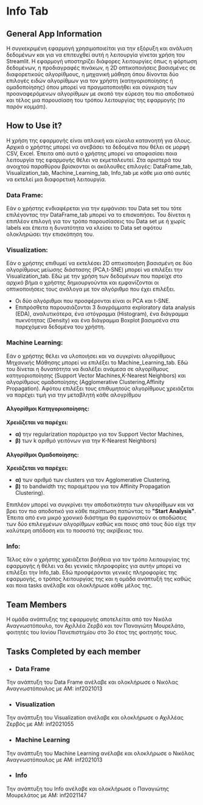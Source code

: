 # Info Tab

## General App Information
Η συγκεκριμένη εφαρμογή χρησιμοποιείται για την εξόρυξη και ανάλυση δεδομένων και για να επιτευχθεί αυτή η λειτουργία γίνεται χρήση του Streamlit. Η εφαρμογή υποστηρίζει διάφορες λειτουργίες όπως η φόρτωση δεδομένων, η προδιαγραφές πινάκων, η 2D οπτικοποιήσεις βασισμένες σε διαφορετικούς αλγορίθμους, η μηχανική μάθηση όπου δίνονται δύο επιλογές ειδών αλγορίθμων για τον χρήστη (κατηγοριοποίησης ή ομαδοποίησης) όπου μπορεί να πραγματοποιήθει και σύγκριση των προαναφερόμενων αλγορίθμων με σκοπό την εύρεση του πιο αποδοτικού και τέλος μια παρουσίαση του τρόπου λειτουργίας της εφαρμογής (το παρόν κομμάτι).

## How to Use it?
Η χρήση της εφαρμογής είναι απλοική και εύκολα κατανοητή για όλους. Αρχικά ο χρήστης μπορεί να ανεβάσει τα δεδομένα που θέλει σε μορφή CSV, Excel. Έπειτα από αυτό ο χρήστης μπορεί να αποφασίσει ποια λειτουργία της εφαρμογής θέλει να εκμεταλευτεί. Στα αριστερά του ανοιχτού παραθύρου βρίσκονται οι ακόλουθες επιλογές:  DataFrame_tab, Visualization_tab, Machine_Learning_tab, Info_tab με κάθε μια από αυτές να εκτελεί μια διαφορετική λειτουργία. 
### Data Frame:
Εάν ο χρήστης ενδιαφέρεται για την εμφάνισει του Data set του τότε επιλέγοντας την DataFrame_tab μπορεί να το επισκοπήσει. Του δίνεται η επιπλέον επιλογή για τον τρόπο παρουσίασεις του Data set με ή χωρίς labels και έπειτα η δυνατότητα να κλείσει το Data set αφότου ολοκληρώσει την επισκόπηση του. 
### Visualization:
Εάν ο χρήστης επιθυμεί να εκτελέσει 2D οπτικοποιήση βασισμένη σε δύο αλγορίθμους μείωσης διάστασης (PCA,t-SNE) μπορεί να επιλέξει την Visualization_tab. Εδώ με την χρήση των δεδομένων που παρείχε στο αρχικό βήμα ο χρήστης δημιουργούνται και εμφανίζονται οι οπτικοποιήσεις τους ανάλογα με τον αλγόριθμο που έχει επιλέξει. 
- Οι δύο αλγόριθμοι που προσφέρονται είναι οι PCA και t-SNE.
- Επιπρόσθετα παρουσιάζονται 3 διαγράμματα exploratory data analysis (EDA), αναλυτικότερα, ένα ιστόγραμμα (Histogram), ένα διάγραμμα πυκνότητας (Density) και ένα διάγραμμα Boxplot βασιμσένα στα παρεχόμενα δεδομένα του χρήστη.
### Machine Learning:
Εάν ο χρήστης θέλει να υλοποιήσει και να συγκρίνει αλγορίθμους Μηχανικής Μάθησης μπορεί να επιλέξει το Machine_Learning_tab. Εδώ του δίνεται η δυνατότητα να διαλέξει ανάμεσα σε αλγορίθμους κατηγοριοποίησης (Support Vector Machines,K-Nearest Neighbors) και αλγορίθμους ομαδοποίησης (Agglomerative Clustering,Affinity Propagation). Αφότου επιλέξει τους επιθυμητούς αλγορίθμους χρειάζεται να παρέχει τιμή για την μεταβλητή κάθε αλογρίθμου 
#### **Αλγορίθμοι Κατηγοριοποίησης:**  
**Xρειάζεται να παρέχει:**
- **α)**  την regularization παράμετρο για τον Support Vector Machines,
- **β)**  των k αριθμό γειτόνων για την K-Nearest Neighbors)
#### **Αλγορίθμοι Ομαδοποίησης:**  
**Xρειάζεται να παρέχει:**
- **α)**  των αριθμό των clusters για τον Agglomerative Clustering,
- **β)**  το bandwidth της παραμέτρου για τον Affinity Propagation Clustering).

Επιπλέον μπορεί να συγκρίνει την αποδοτικότητα των αλγορίθμων και να βρει τον πιο αποδοτικό για κάθε περίπτωση πατώντας το **"Start Analysis"**. Έπειτα από ενα μικρό χρονικό διάστημα θα εμφανιστούν οι αποδώσεις των δύο επιλεγμένων αλγορίθμων καθώς και ποιος από τους δύο είχε την καλύτερη απόδοση και το ποσοστό της ακρίβειας του. 
### Info:
Τέλος εάν ο χρήστης χρειάζεται βοήθεια για τον τρόπο λειτουργίας της εφαρμογής ή θέλει να δει γενικές πληροφορίες για αυτήν μπορεί να επιλέξει την Info_tab. Εδώ προσφέρονται γενικές πληροφορίες της εφαρμογής, ο τρόπος λειτουργίας της και η ομάδα ανάπτυξή της καθώς και ποια tasks ανέλαβε και ολοκλήρωσε κάθε μέλος της.

## Team Members
Η ομάδα ανάπτυξης της εφαρμογής αποτελείται από τον Νικόλα Αναγνωστόπουλο, τον Αχιλλέα Ζερβό και τον Παναγιώτη Μουρελάτο, φοιτητές του Ιονίου Πανεπιστημίου στο 3ο έτος της φοιτησής τους. 
## Tasks Completed by each member
- ### Data Frame
Την ανάπτυξη του Data Frame ανέλαβε και ολοκλήρωσε ο Νικόλας Αναγνωστόπουλος με ΑΜ: inf2021013
- ### Visualization
Την ανάπτυξη του Visualization ανέλαβε και ολοκλήρωσε ο Αχιλλέας Ζερβός με ΑΜ: inf2021055
- ### Machine Learning
Την ανάπτυξη του Machine Learning ανέλαβε και ολοκλήρωσε ο Νικόλας Αναγνωστόπουλος με ΑΜ: inf2021013
- ### Info
Την ανάπτυξη του Info ανέλαβε και ολοκλήρωσε ο Παναγιώτης Μουρελάτος με ΑΜ: inf2021147
